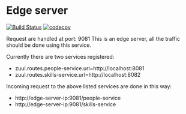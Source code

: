 # Edge server

[![Build Status](https://travis-ci.org/ioet/bpm-edge-server.svg?branch=master)](https://travis-ci.org/ioet/bpm-edge-server)
[![codecov](https://codecov.io/gh/ioet/bpm-edge-server/branch/master/graph/badge.svg)](https://codecov.io/gh/ioet/bpm-edge-server)

Request are handled at port: 9081
This is an edge server, all the traffic should be done using this service. 


Currently there are two services registered:

- zuul.routes.people-service.url=http://localhost:8081
- zuul.routes.skills-service.url=http://localhost:8082 

Incoming request to the above listed services are done in this way:


- http://edge-server-ip:9081/people-service
- http://edge-server-ip:9081/skills-service
